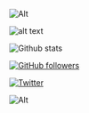 ![Alt](https://cdn.commaful.com/media/public/images/32707a9e-3373-fef9-74e6-4033ab549e94-1574460108532.gif)

![alt text](https://i.imgur.com/4M7IWwP.gif)

![Github stats](https://github-readme-stats.vercel.app/api?username=Plattyz&theme=highcontrast&show_icons=true)

[![GitHub followers](https://img.shields.io/github/followers/Plattyz.svg?style=social&label=Follow&maxAge=2592000)](https://github.com/Plattyz?tab=followers)

[![Twitter](https://img.shields.io/twitter/url/https/twitter.com/0x4d6f6b6d69.svg?style=social&label=Twitter)](https://twitter.com/0x4d6f6b6d69)

![Alt](https://i.pinimg.com/originals/37/46/33/3746334c4596fe540639150232ff0698.gif)

